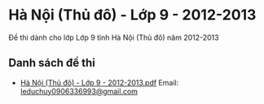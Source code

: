 # Hà Nội (Thủ đô) - Lớp 9 - 2012-2013

Đề thi dành cho lớp Lớp 9 tỉnh Hà Nội (Thủ đô) năm 2012-2013

## Danh sách đề thi

- [Hà Nội (Thủ đô) - Lớp 9 - 2012-2013.pdf](Hà%20Nội%20(Thủ%20đô)%20-%20Lớp%209%20-%202012-2013.pdf)
Email: leduchuy0906336993@gmail.com

